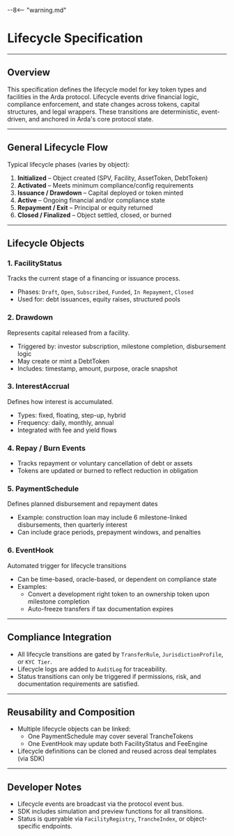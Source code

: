 --8<-- "warning.md"
# Lifecycle Specification

---

## Overview

This specification defines the lifecycle model for key token types and facilities in the Arda protocol. Lifecycle events drive financial logic, compliance enforcement, and state changes across tokens, capital structures, and legal wrappers. These transitions are deterministic, event-driven, and anchored in Arda's core protocol state.

---

## General Lifecycle Flow

Typical lifecycle phases (varies by object):

1. **Initialized** – Object created (SPV, Facility, AssetToken, DebtToken)
2. **Activated** – Meets minimum compliance/config requirements
3. **Issuance / Drawdown** – Capital deployed or token minted
4. **Active** – Ongoing financial and/or compliance state
5. **Repayment / Exit** – Principal or equity returned
6. **Closed / Finalized** – Object settled, closed, or burned

---

## Lifecycle Objects

### 1. **FacilityStatus**
Tracks the current stage of a financing or issuance process.

- Phases: `Draft`, `Open`, `Subscribed`, `Funded`, `In Repayment`, `Closed`
- Used for: debt issuances, equity raises, structured pools

### 2. **Drawdown**
Represents capital released from a facility.

- Triggered by: investor subscription, milestone completion, disbursement logic
- May create or mint a DebtToken
- Includes: timestamp, amount, purpose, oracle snapshot

### 3. **InterestAccrual**
Defines how interest is accumulated.

- Types: fixed, floating, step-up, hybrid
- Frequency: daily, monthly, annual
- Integrated with fee and yield flows

### 4. **Repay / Burn Events**
- Tracks repayment or voluntary cancellation of debt or assets
- Tokens are updated or burned to reflect reduction in obligation

### 5. **PaymentSchedule**
Defines planned disbursement and repayment dates

- Example: construction loan may include 6 milestone-linked disbursements, then quarterly interest
- Can include grace periods, prepayment windows, and penalties

### 6. **EventHook**
Automated trigger for lifecycle transitions

- Can be time-based, oracle-based, or dependent on compliance state
- Examples:
  - Convert a development right token to an ownership token upon milestone completion
  - Auto-freeze transfers if tax documentation expires

---

## Compliance Integration

- All lifecycle transitions are gated by `TransferRule`, `JurisdictionProfile`, or `KYC Tier`.
- Lifecycle logs are added to `AuditLog` for traceability.
- Status transitions can only be triggered if permissions, risk, and documentation requirements are satisfied.

---

## Reusability and Composition

- Multiple lifecycle objects can be linked:
  - One PaymentSchedule may cover several TrancheTokens
  - One EventHook may update both FacilityStatus and FeeEngine
- Lifecycle definitions can be cloned and reused across deal templates (via SDK)

---

## Developer Notes

- Lifecycle events are broadcast via the protocol event bus.
- SDK includes simulation and preview functions for all transitions.
- Status is queryable via `FacilityRegistry`, `TrancheIndex`, or object-specific endpoints.
